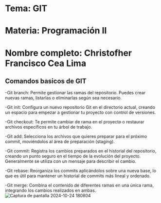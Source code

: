 # Tema: GIT

# Materia: Programación II

# Nombre completo: Christofher Francisco Cea Lima

## Comandos basicos de GIT

-Git branch: Permite gestionar las ramas del repositorio. Puedes crear nuevas ramas, listarlas o eliminarlas según sea necesario.

-Git init: Configura un nuevo repositorio Git en el directorio actual, creando un espacio para empezar a gestionar tu proyecto con control de versiones.

-Git checkout: Te permite cambiar de rama en el proyecto o restaurar archivos específicos en tu árbol de trabajo.

-Git add: Selecciona los archivos que quieres preparar para el próximo commit, moviéndolos al área de preparación (staging).

-Git commit: Registra los cambios preparados en el historial del repositorio, creando un punto seguro en el tiempo de la evolución del proyecto. Generalmente se utiliza con un mensaje para describir el cambio.

-Git rebase: Reorganiza los commits aplicándolos sobre una nueva base, lo que es útil para mantener un historial de commits más lineal y ordenado.

-Git merge: Combina el contenido de diferentes ramas en una única rama, integrando los cambios realizados en ambas.
![Captura de pantalla 2024-10-24 180804](https://github.com/user-attachments/assets/f1af4b32-2f54-4b57-b942-0ca6bbc86bd0)
